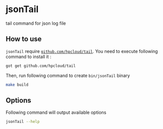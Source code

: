 # jsonTail
tail command for json log file

## How to use
`jsonTail` require [`github.com/hpcloud/tail`](https://github.com/hpcloud/tail/blob/master/tail.go).
You need to execute following command to install it : 
```bash
got get github.com/hpcloud/tail
```

Then, run following command to create `bin/jsonTail` binary
```bash
make build
```

## Options
Following command will output available options
```bash
jsonTail --help
```

